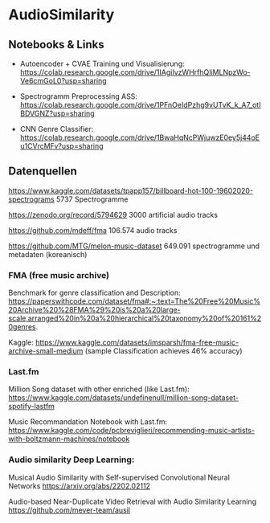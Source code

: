 # AudioSimilarity

## Notebooks & Links

- Autoencoder + CVAE Training und Visualisierung: https://colab.research.google.com/drive/1IAgiIvzWHrfhQIiMLNpzWo-Ve6cmGoL0?usp=sharing

- Spectrogramm Preprocessing ASS: https://colab.research.google.com/drive/1PFnOeIdPzhg9vUTvK_k_A7_otIBDVGNZ?usp=sharing

- CNN Genre Classifier: https://colab.research.google.com/drive/1BwaHqNcPWjuwzE0ey5j44oEu1CVrcMFv?usp=sharing

## Datenquellen

https://www.kaggle.com/datasets/tpapp157/billboard-hot-100-19602020-spectrograms
5737 Spectrogramme

https://zenodo.org/record/5794629
3000 artificial audio tracks

https://github.com/mdeff/fma
106.574 audio tracks

https://github.com/MTG/melon-music-dataset
649.091 spectrogramme und metadaten
(koreanisch)

### FMA (free music archive)
Benchmark for genre classification and Description: https://paperswithcode.com/dataset/fma#:~:text=The%20Free%20Music%20Archive%20%28FMA%29%20is%20a%20large-scale,arranged%20in%20a%20hierarchical%20taxonomy%20of%20161%20genres.

Kaggle: https://www.kaggle.com/datasets/imsparsh/fma-free-music-archive-small-medium
(sample Classification achieves 46% accuracy)

### Last.fm
Million Song dataset with other enriched (like Last.fm):
https://www.kaggle.com/datasets/undefinenull/million-song-dataset-spotify-lastfm

Music Recommandation Notebook with Last.fm:
https://www.kaggle.com/code/pcbreviglieri/recommending-music-artists-with-boltzmann-machines/notebook 

### Audio similarity Deep Learning:
Musical Audio Similarity with Self-supervised Convolutional Neural Networks
https://arxiv.org/abs/2202.02112

Audio-based Near-Duplicate Video Retrieval with Audio Similarity Learning
https://github.com/mever-team/ausil
